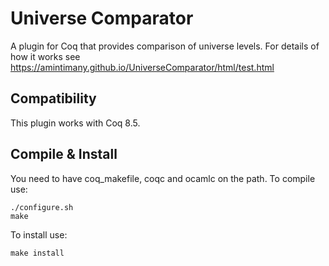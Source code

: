 # Universe Comparator

A plugin for Coq that provides comparison of universe levels. For details of how it works see https://amintimany.github.io/UniverseComparator/html/test.html

## Compatibility
This plugin works with Coq 8.5.

## Compile & Install
You need to have coq_makefile, coqc and ocamlc on the path. To compile use:

``./configure.sh``<br/>
``make``<br/>

To install use:<br/>

``make install``
